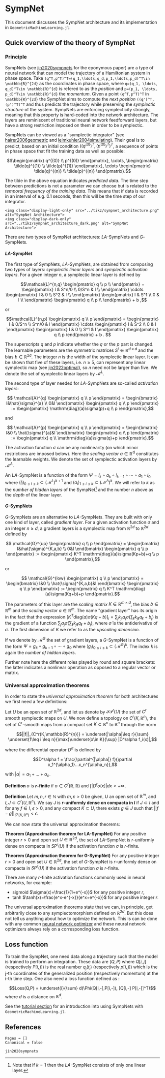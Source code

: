 # SympNet

This document discusses the SympNet architecture and its implementation in `GeometricMachineLearning.jl`.

## Quick overview of the theory of SympNet

### Principle

SympNets (see [jin2020sympnets](@cite) for the eponymous paper) are a type of neural network that can model the trajectory of a Hamiltonian system in phase space. Take ``(q^T,p^T)^T=(q_1,\ldots,q_d,p_1,\ldots,p_d)^T\in \mathbb{R}^{2d}`` as the coordinates in phase space, where ``q=(q_1, \ldots, q_d)^T\in \mathbb{R}^{d}`` is refered to as the *position* and ``p=(p_1, \ldots, p_d)^T\in \mathbb{R}^{d}`` the *momentum*. Given a point ``(q^T,p^T)^T`` in ``\mathbb{R}^{2d}`` the SympNet aims to compute the *next position* ``((q')^T,(p')^T)^T`` and thus predicts the trajectory while preserving the *symplectic structure* of the system.
SympNets are enforcing symplecticity strongly, meaning that this property is hard-coded into the network architecture. The layers are reminiscent of traditional neural network feedforward layers, but have a strong restriction imposed on them in order to be symplectic.

SympNets can be viewed as a "symplectic integrator" (see [hairer2006geometric](@cite) and [leimkuhler2004simulating](@cite)). Their goal is to predict, based on an initial condition $((q^{(0)})^T,(p^{(0)})^T)^T$, a sequence of points in phase space that fit the training data as well as possible:
```math
\begin{pmatrix} q^{(0)} \\ p^{(0)} \end{pmatrix}, \cdots, \begin{pmatrix} \tilde{q}^{(1)} \\ \tilde{p}^{(1)} \end{pmatrix}, \cdots \begin{pmatrix} \tilde{q}^{(n)} \\ \tilde{p}^{(n)} \end{pmatrix}.
```
The tilde in the above equation indicates *predicted data*. The time step between predictions is not a parameter we can choose but is related to the *temporal frequency of the training data*. This means that if data is recorded in an interval of e.g. 0.1 seconds, then this will be the time step of our integrator.

```@raw html
<img class="display-light-only" src="../tikz/sympnet_architecture.png" alt="SympNet Architecture">
<img class="display-dark-only" src="../tikz/sympnet_architecture_dark.png" alt="SympNet Architecture">
```

There are two types of SympNet architectures: $LA$-SympNets and $G$-SympNets. 
 
#### $LA$-SympNet

The first type of SympNets, $LA$-SympNets, are obtained from composing two types of layers: *symplectic linear layers* and *symplectic activation layers*.  For a given integer $n$, a symplectic linear layer is defined by

```math
\mathcal{L}^{n,q}
\begin{pmatrix}
 q \\
 p \\
\end{pmatrix}
 =  
\begin{pmatrix} 
 I & S^n/0 \\
 0/S^n & I \\
\end{pmatrix}
 \cdots 
\begin{pmatrix} 
 I & 0 \\
 S^2 & I \\
\end{pmatrix}
\begin{pmatrix} 
 I & S^1 \\
 0 & I \\
\end{pmatrix}
\begin{pmatrix}
 q \\
 p \\
\end{pmatrix}
+ b ,
```
 
or 
 
```math
\mathcal{L}^{n,p}
\begin{pmatrix}  q  \\  
 p  \end{pmatrix} =  
  \begin{pmatrix} 
 I & 0/S^n  \\ 
 S^n/0 & I
 \end{pmatrix} \cdots 
  \begin{pmatrix} 
 I & S^2  \\ 
 0 & I
 \end{pmatrix}
 \begin{pmatrix} 
 I & 0  \\ 
 S^1 & I
 \end{pmatrix}
 \begin{pmatrix}  q  \\  
 p  \end{pmatrix}
  + b . 
```

The superscripts $q$ and $p$ indicate whether the $q$ or the $p$ part is changed. The learnable parameters are the symmetric matrices $S^i\in\mathbb{R}^{d\times d}$ and the bias $b\in\mathbb{R}^{2d}$. The integer $n$ is the width of the symplectic linear layer. It can be shown that five of these layers, i.e. $n\geq{}5$, can represent any linear symplectic map (see [jin2022optimal](@cite)), so $n$ need not be larger than five. We denote the set of symplectic linear layers by $\mathcal{M}^L$.

The second type of layer needed for $LA$-SympNets are so-called *activation layers*:

```math
 \mathcal{A}^{q}  \begin{pmatrix}  q  \\  
 p  \end{pmatrix} =  
  \begin{bmatrix} 
 I&\hat{\sigma}^{a}  \\ 
 0&I
 \end{bmatrix} \begin{pmatrix}  q  \\  
 p  \end{pmatrix} :=
 \begin{pmatrix} 
  \mathrm{diag}(a)\sigma(p)+q \\ 
  p
 \end{pmatrix},
```
 
 and
 
```math
 \mathcal{A}^{p}  \begin{pmatrix}  q  \\  
 p  \end{pmatrix} =  
  \begin{bmatrix} 
 I&0  \\ 
 \hat{\sigma}^{a}&I
 \end{bmatrix} \begin{pmatrix}  q  \\  
 p  \end{pmatrix}
 :=
 \begin{pmatrix} 
 q \\ 
 \mathrm{diag}(a)\sigma(q)+p
 \end{pmatrix}.
```
The activation function $\sigma$ can be any nonlinearity (on which minor restrictions are imposed below). Here the *scaling vector* $a\in\mathbb{R^{d}}$ constitutes the learnable weights. We denote the set of symplectic activation layers by $\mathcal{M}^A$. 
 
An $LA$-SympNet is a function of the form $\Psi=l_{k} \circ a_{k} \circ l_{k-1} \circ \cdots \circ a_1 \circ l_0$ where $(l_i)_{0\leq i\leq k} \subset (\mathcal{M}^L)^{k+1}$ and $(a_i)_{1\leq i\leq k} \subset (\mathcal{M}^A)^{k}$. We will refer to $k$ as the *number of hidden layers* of the SympNet[^1] and the number $n$ above as the *depth* of the linear layer.

[^1]: Note that if $k=1$ then the $LA$-SympNet consists of only one linear layer.
 
 #### $G$-SympNets
 
 $G$-SympNets are an alternative to $LA$-SympNets. They are built with only one kind of layer, called *gradient layer*. For a given activation function $\sigma$ and an integer $n\geq d$, a gradient layers is a symplectic map from $\mathbb{R}^{2d}$ to $\mathbb{R}^{2d}$ defined by
 
```math
 \mathcal{G}^{up}  \begin{pmatrix}  q  \\  
 p  \end{pmatrix} =  
  \begin{bmatrix} 
 I&\hat{\sigma}^{K,a,b}  \\ 
 0&I
 \end{bmatrix} \begin{pmatrix}  q  \\  
 p  \end{pmatrix} :=
 \begin{pmatrix} 
  K^T \mathrm{diag}(a)\sigma(Kp+b)+q \\ 
  p
 \end{pmatrix},
```
 
or
 
```math
 \mathcal{G}^{low}  \begin{pmatrix}  q  \\  
 p  \end{pmatrix} =  
  \begin{bmatrix} 
 I&0  \\ 
 \hat{\sigma}^{K,a,b}&I
 \end{bmatrix} \begin{pmatrix}  q  \\  
 p  \end{pmatrix}
 :=
 \begin{pmatrix} 
 q \\ 
 K^T \mathrm{diag}(a)\sigma(Kq+b)+p
 \end{pmatrix}.
```

The parameters of this layer are the *scaling matrix* $K\in\mathbb{R}^{m\times d}$, the bias $b\in\mathbb{R}^{m}$ and the *scaling vector* $a\in\mathbb{R}^{m}$. The name "gradient layer" has its origin in the fact that the expression $[K^T\mathrm{diag}(a)\sigma(Kq+b)]_i = \sum_jk_{ji}a_j\sigma(\sum_\ell{}k_{j\ell}q_\ell+b_j)$ is the gradient of a function $\sum_ja_j\tilde{\sigma}(\sum_\ell{}k_{j\ell}q_\ell+b_j)$, where $\tilde{\sigma}$ is the antiderivative of $\sigma$. The first dimension of $K$ we refer to as the *upscaling dimension*.
 
If we denote by $\mathcal{M}^G$ the set of gradient layers, a $G$-SympNet is a function of the form $\Psi=g_k \circ g_{k-1} \circ \cdots \circ g_0$ where $(g_i)_{0\leq i\leq k} \subset (\mathcal{M}^G)^k$. The index $k$ is again the *number of hidden layers*.

Further note here the different roles played by round and square brackets: the latter indicates a nonlinear operation as opposed to a regular vector or matrix. 

### Universal approximation theorems

In order to state the *universal approximation theorem* for both architectures we first need a few definitions:
 
Let $U$ be an open set of $\mathbb{R}^{2d}$, and let us denote by $\mathcal{SP}^r(U)$ the set of $C^r$ smooth symplectic maps on $U$. We now define a topology on $C^r(K, \mathbb{R}^n)$, the set of $C^r$-smooth maps from a compact set $K\subset\mathbb{R}^{n}$ to $\mathbb{R}^{n}$ through the norm

```math
||f||_{C^r(K,\mathbb{R}^{n})} = \underset{|\alpha|\leq r}{\sum} \underset{1\leq i \leq n}{\max}\underset{x\in K}{\sup} |D^\alpha f_i(x)|,
```
where the differential operator $D^\alpha$ is defined by 
```math
D^\alpha f = \frac{\partial^{|\alpha|} f}{\partial x_1^{\alpha_1}...x_n^{\alpha_n}},
```
with $|\alpha| = \alpha_1 +...+ \alpha_n$. 

__Definition__ $\sigma$ is **$r$-finite** if $\sigma\in C^r(\mathbb{R},\mathbb{R})$ and $\int |D^r\sigma(x)|dx <+\infty$.


__Definition__ Let $m,n,r\in \mathbb{N}$ with $m,n>0$ be given, $U$ an open set of $\mathbb{R}^m$, and $I,J\subset C^r(U,\mathbb{R}^n)$. We say $J$ is **$r$-uniformly dense on compacta in $I$** if $J \subset I$ and for any $f\in I$, $\epsilon>0$, and any compact $K\subset U$, there exists $g\in J$ such that $||f-g||_{C^r(K,\mathbb{R}^{n})} < \epsilon$.

We can now state the universal approximation theorems:

__Theorem (Approximation theorem for LA-SympNet)__ For any positive integer $r>0$ and open set $U\in \mathbb{R}^{2d}$, the set of $LA$-SympNet is $r$-uniformly dense on compacta in $SP^r(U)$ if the activation function $\sigma$ is $r$-finite.

__Theorem (Approximation theorem for G-SympNet)__ For any positive integer $r>0$ and open set $U\in \mathbb{R}^{2d}$, the set of $G$-SympNet is $r$-uniformly dense on compacta in $SP^r(U)$ if the activation function $\sigma$ is $r$-finite.

There are many $r$-finite activation functions commonly used in neural networks, for example:
- sigmoid $\sigma(x)=\frac{1}{1+e^{-x}}$ for any positive integer $r$, 
- tanh $\tanh(x)=\frac{e^x-e^{-x}}{e^x+e^{-x}}$ for any positive integer $r$. 

The universal approximation theorems state that we can, in principle, get arbitrarily close to any symplectomorphism defined on $\mathbb{R}^{2d}$. But this does not tell us anything about how to optimize the network. This is can be done with any common [neural network optimizer](../Optimizer.md) and these neural network optimizers always rely on a corresponding loss function.  

## Loss function

To train the SympNet, one need data along a trajectory such that the model is trained to perform an integration. These data are $(Q,P)$ where $Q[i,j]$ (respectively $P[i,j]$) is the real number $q_j(t_i)$ (respectively $p[i,j]$) which is the j-th coordinates of the generalized position (respectively momentum) at the i-th time step. One also need a loss function defined as :

$$Loss(Q,P) = \underset{i}{\sum} d(\Phi(Q[i,-],P[i,-]), [Q[i,-] P[i,-]]^T)$$
where $d$ is a distance on $\mathbb{R}^d$.

See the [tutorial section](../tutorials/sympnet_tutorial.md) for an introduction into using SympNets with `GeometricMachineLearning.jl`.

## References
```@bibliography
Pages = []
Canonical = false

jin2020sympnets
```